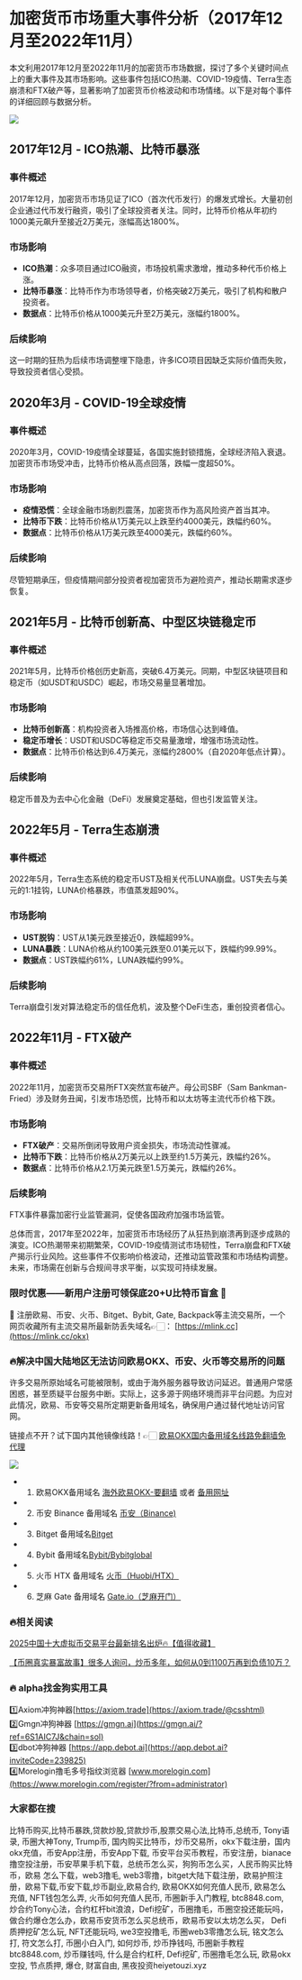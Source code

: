 # 加密货币市场重大事件分析（2017年12月至2022年11月）

本文利用2017年12月至2022年11月的加密货币市场数据，探讨了多个关键时间点上的重大事件及其市场影响。这些事件包括ICO热潮、COVID-19疫情、Terra生态崩溃和FTX破产等，显著影响了加密货币价格波动和市场情绪。以下是对每个事件的详细回顾与数据分析。

[![](https://307e939.webp.li/GotNLhKacAEcCtG.jpeg)](https://btc8848.com/top-10-exchanges)

## 2017年12月 - ICO热潮、比特币暴涨
### 事件概述
2017年12月，加密货币市场见证了ICO（首次代币发行）的爆发式增长。大量初创企业通过代币发行融资，吸引了全球投资者关注。同时，比特币价格从年初约1000美元飙升至接近2万美元，涨幅高达1800%。

### 市场影响
- **ICO热潮**：众多项目通过ICO融资，市场投机需求激增，推动多种代币价格上涨。
- **比特币暴涨**：比特币作为市场领导者，价格突破2万美元，吸引了机构和散户投资者。
- **数据点**：比特币价格从1000美元升至2万美元，涨幅约1800%。

### 后续影响
这一时期的狂热为后续市场调整埋下隐患，许多ICO项目因缺乏实际价值而失败，导致投资者信心受损。

## 2020年3月 - COVID-19全球疫情
### 事件概述
2020年3月，COVID-19疫情全球蔓延，各国实施封锁措施，全球经济陷入衰退。加密货币市场受冲击，比特币价格从高点回落，跌幅一度超50%。

### 市场影响
- **疫情恐慌**：全球金融市场剧烈震荡，加密货币作为高风险资产首当其冲。
- **比特币下跌**：比特币价格从1万美元以上跌至约4000美元，跌幅约60%。
- **数据点**：比特币价格从1万美元跌至4000美元，跌幅约60%。

### 后续影响
尽管短期承压，但疫情期间部分投资者视加密货币为避险资产，推动长期需求逐步恢复。

## 2021年5月 - 比特币创新高、中型区块链稳定币
### 事件概述
2021年5月，比特币价格创历史新高，突破6.4万美元。同期，中型区块链项目和稳定币（如USDT和USDC）崛起，市场交易量显著增加。

### 市场影响
- **比特币创新高**：机构投资者入场推高价格，市场信心达到峰值。
- **稳定币增长**：USDT和USDC等稳定币交易量激增，增强市场流动性。
- **数据点**：比特币价格达到6.4万美元，涨幅约2800%（自2020年低点计算）。

### 后续影响
稳定币普及为去中心化金融（DeFi）发展奠定基础，但也引发监管关注。

## 2022年5月 - Terra生态崩溃
### 事件概述
2022年5月，Terra生态系统的稳定币UST及相关代币LUNA崩盘。UST失去与美元的1:1挂钩，LUNA价格暴跌，市值蒸发超90%。

### 市场影响
- **UST脱钩**：UST从1美元跌至接近0，跌幅超99%。
- **LUNA暴跌**：LUNA价格从约100美元跌至0.01美元以下，跌幅约99.99%。
- **数据点**：UST跌幅约61%，LUNA跌幅约99%。

### 后续影响
Terra崩盘引发对算法稳定币的信任危机，波及整个DeFi生态，重创投资者信心。

## 2022年11月 - FTX破产
### 事件概述
2022年11月，加密货币交易所FTX突然宣布破产。母公司SBF（Sam Bankman-Fried）涉及财务丑闻，引发市场恐慌，比特币和以太坊等主流代币价格下跌。

### 市场影响
- **FTX破产**：交易所倒闭导致用户资金损失，市场流动性骤减。
- **比特币下跌**：比特币价格从2万美元以上跌至约1.5万美元，跌幅约26%。
- **数据点**：比特币价格从2.1万美元跌至1.5万美元，跌幅约26%。

### 后续影响
FTX事件暴露加密行业监管漏洞，促使各国政府加强市场监管。

总体而言，2017年至2022年，加密货币市场经历了从狂热到崩溃再到逐步成熟的演变。ICO热潮带来初期繁荣，COVID-19疫情测试市场韧性，Terra崩盘和FTX破产揭示行业风险。这些事件不仅影响价格波动，还推动监管政策和市场结构调整。未来，市场需在创新与合规间寻求平衡，以实现可持续发展。

### 限时优惠——新用户注册可领保底20+U比特币盲盒 🎁
🎁 注册欧易、币安、火币、Bitget、Bybit, Gate, Backpack等主流交易所，一个网页收藏所有主流交易所最新防丢失域名👉🏻： [https://mlink.cc](https://mlink.cc/okx)

### 🔥解决中国大陆地区无法访问欧易OKX、币安、火币等交易所的问题
许多交易所原始域名可能被限制，或由于海外服务器导致访问延迟。普通用户常感困惑，甚至质疑平台服务中断。实际上，这多源于网络环境而非平台问题。为应对此情况，欧易、币安等交易所定期更新备用域名，确保用户通过替代地址访问官网。

链接点不开？试下国内其他镜像线路！👉🏻 [欧易OKX国内备用域名线路免翻墙免代理](https://vlink.cc/okxcn)

[![](https://307e939.webp.li/20250812124552161.png)](https://vlink.cc/okxcn)

- 1. 欧易OKX备用域名 [海外欧易OKX-要翻墙](https://www.okx.com/join/76527935) 或者 [备用网址](https://www.oucnyi.net/zh-hans/join/76527935) 
- 2. 币安 Binance 备用域名 [币安（Binance)](https://accounts.binance.com/zh-CN/register?ref=36457687)
- 3. Bitget 备用域名[Bitget](https://www.bitget.com/zh-CN/referral/register?from=referral&clacCode=VRNEYUTR)
- 4. Bybit 备用域名[Bybit/Bybitglobal](https://www.bybitglobal.com/zh-MY/invite/?ref=VMKORMM)
- 5. 火币 HTX 备用域名 [火币（Huobi/HTX）](https://www.htx.com/invite/zh-cn/1f?invite_code=whf45223)
- 6. 芝麻 Gate 备用域名 [Gate.io（芝麻开门）](https://www.gate.io/zh/signup?ref_type=103&ref=A1ERAQ)

### 🔥相关阅读
[2025中国十大虚拟币交易平台最新排名出炉🔥【值得收藏】](https://btc8848.com/top-10-exchanges/)

[【币圈真实暴富故事】很多人询问，炒币多年，如何从0到1100万再到负债10万？](https://heiyetouzi.xyz/biquanstory001/)

### 🔥 alpha找金狗实用工具
1️⃣Axiom冲狗神器[https://axiom.trade](https://axiom.trade/@csshtml)  
2️⃣Gmgn冲狗神器 [https://gmgn.ai](https://gmgn.ai/?ref=6S1AIC7J&chain=sol)  
3️⃣dbot冲狗神器 [https://app.debot.ai](https://app.debot.ai?inviteCode=239825)  
4️⃣Morelogin撸毛多号指纹浏览器 [www.morelogin.com](https://www.morelogin.com/register/?from=administrator)  

### 大家都在搜
比特币购买,比特币暴跌,贷款炒股,贷款炒币,股票交易心法,比特币,总统币, Tony语录, 币圈大神Tony, Trump币, 国内购买比特币，炒币交易所，okx下载注册，国内okx充值，币安App注册，币安App下载, 币安平台买币教程，币安注册，bianace撸空投注册，币安苹果手机下载，总统币怎么买，狗狗币怎么买，人民币购买比特币，欧易 怎么下载，web3撸毛, web3零撸，bitget大陆下载注册，欧易护照注册，欧易下载,币安下载,炒币副业,欧易合约, 欧易OKX如何充值人民币, 欧易怎么充值, NFT钱包怎么弄, 火币如何充值人民币, 币圈新手入门教程, btc8848.com, 炒合约Tony心法，合约杠杆bit浪浪，Defi挖矿，币圈撸毛，币圈空投还能玩吗，做合约爆仓怎么办，欧易币安货币怎么买总统币，欧易币安以太坊怎么买， Defi质押挖矿怎么玩, NFT还能玩吗, we3空投撸毛, 币圈web3零撸怎么玩, 铭文怎么打, 符文怎么打, 币圈小白入门, 如何炒币, 炒币挣钱吗, 币圈新手教程btc8848.com, 炒币赚钱吗, 什么是合约杠杆, Defi挖矿, 币圈撸毛怎么玩, 欧易okx空投, 节点质押, 爆仓, 财富自由, 黑夜投资heiyetouzi.xyz